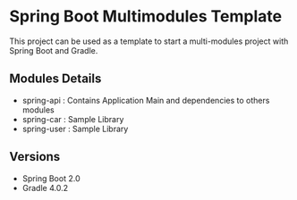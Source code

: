 # Spring Boot Multimodules Template

This project can be used as a template to start a multi-modules project with Spring Boot and Gradle.


## Modules Details

- spring-api : Contains Application Main and dependencies to others modules
- spring-car : Sample Library
- spring-user : Sample Library

## Versions
- Spring Boot 2.0
- Gradle 4.0.2